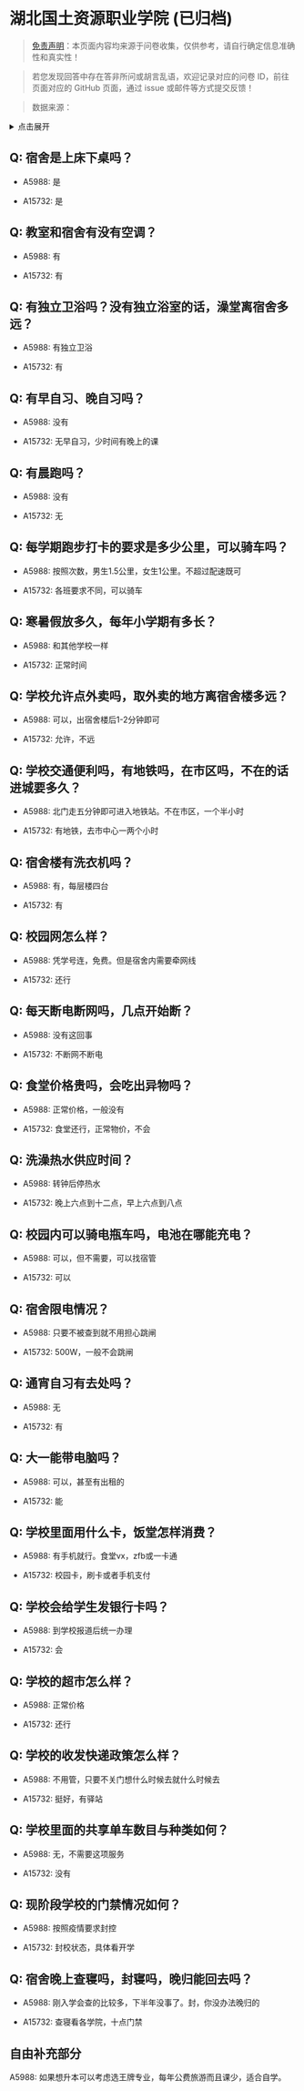 # 湖北国土资源职业学院 (已归档)

> [免责声明](https://colleges.chat/#_3)：本页面内容均来源于问卷收集，仅供参考，请自行确定信息准确性和真实性！

> 若您发现回答中存在答非所问或胡言乱语，欢迎记录对应的问卷 ID，前往页面对应的 GitHub 页面，通过 issue 或邮件等方式提交反馈！

> 数据来源：

<details><summary>点击展开</summary>
<ul>
<li>A5988: 匿名 (2022 年 06 月)</li>
<li>A15732: 匿名 (2022 年 07 月)</li>
</ul>
</details>

## Q: 宿舍是上床下桌吗？

- A5988: 是

- A15732: 是

## Q: 教室和宿舍有没有空调？

- A5988: 有

- A15732: 有

## Q: 有独立卫浴吗？没有独立浴室的话，澡堂离宿舍多远？

- A5988: 有独立卫浴

- A15732: 有

## Q: 有早自习、晚自习吗？

- A5988: 没有

- A15732: 无早自习，少时间有晚上的课

## Q: 有晨跑吗？

- A5988: 没有

- A15732: 无

## Q: 每学期跑步打卡的要求是多少公里，可以骑车吗？

- A5988: 按照次数，男生1.5公里，女生1公里。不超过配速既可

- A15732: 各班要求不同，可以骑车

## Q: 寒暑假放多久，每年小学期有多长？

- A5988: 和其他学校一样

- A15732: 正常时间

## Q: 学校允许点外卖吗，取外卖的地方离宿舍楼多远？

- A5988: 可以，出宿舍楼后1-2分钟即可

- A15732: 允许，不远

## Q: 学校交通便利吗，有地铁吗，在市区吗，不在的话进城要多久？

- A5988: 北门走五分钟即可进入地铁站。不在市区，一个半小时

- A15732: 有地铁，去市中心一两个小时

## Q: 宿舍楼有洗衣机吗？

- A5988: 有，每层楼四台

- A15732: 有

## Q: 校园网怎么样？

- A5988: 凭学号连，免费。但是宿舍内需要牵网线

- A15732: 还行

## Q: 每天断电断网吗，几点开始断？

- A5988: 没有这回事

- A15732: 不断网不断电

## Q: 食堂价格贵吗，会吃出异物吗？

- A5988: 正常价格，一般没有

- A15732: 食堂还行，正常物价，不会

## Q: 洗澡热水供应时间？

- A5988: 转钟后停热水

- A15732: 晚上六点到十二点，早上六点到八点

## Q: 校园内可以骑电瓶车吗，电池在哪能充电？

- A5988: 可以，但不需要，可以找宿管

- A15732: 可以

## Q: 宿舍限电情况？

- A5988: 只要不被查到就不用担心跳闸

- A15732: 500W，一般不会跳闸

## Q: 通宵自习有去处吗？

- A5988: 无

- A15732: 有

## Q: 大一能带电脑吗？

- A5988: 可以，甚至有出租的

- A15732: 能

## Q: 学校里面用什么卡，饭堂怎样消费？

- A5988: 有手机就行。食堂vx，zfb或一卡通

- A15732: 校园卡，刷卡或者手机支付

## Q: 学校会给学生发银行卡吗？

- A5988: 到学校报道后统一办理

- A15732: 会

## Q: 学校的超市怎么样？

- A5988: 正常价格

- A15732: 还行

## Q: 学校的收发快递政策怎么样？

- A5988: 不用管，只要不关门想什么时候去就什么时候去

- A15732: 挺好，有驿站

## Q: 学校里面的共享单车数目与种类如何？

- A5988: 无，不需要这项服务

- A15732: 没有

## Q: 现阶段学校的门禁情况如何？

- A5988: 按照疫情要求封控

- A15732: 封校状态，具体看开学

## Q: 宿舍晚上查寝吗，封寝吗，晚归能回去吗？

- A5988: 刚入学会查的比较多，下半年没事了。封，你没办法晚归的

- A15732: 查寝看各学院，十点门禁

## 自由补充部分

A5988: 如果想升本可以考虑选王牌专业，每年公费旅游而且课少，适合自学。